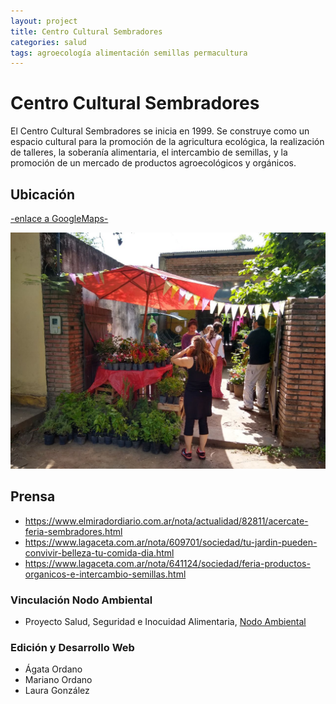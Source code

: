 ```yaml
---
layout: project
title: Centro Cultural Sembradores
categories: salud
tags: agroecología alimentación semillas permacultura
---
```


# Centro Cultural Sembradores

El Centro Cultural Sembradores se inicia en 1999. Se construye como un espacio cultural para la promoción de la agricultura ecológica, la realización de talleres, la soberanía alimentaria, el intercambio de semillas, y la promoción de un mercado de productos agroecológicos y orgánicos.

## Ubicación
<a href="https://www.google.com.ar/maps/place/Club+Cultural+Sembradores/@-26.8130156,-65.3028702,18z/data=!4m5!3m4!1s0x942242dc1da8b8cd:0xa8eb11d8f8dc31b8!8m2!3d-26.8124236!4d-65.3044657"> -enlace a GoogleMaps- </a>


![sembradores](/assets/images/portales/sembradores.jpg)


## Prensa
+ https://www.elmiradordiario.com.ar/nota/actualidad/82811/acercate-feria-sembradores.html
+ https://www.lagaceta.com.ar/nota/609701/sociedad/tu-jardin-pueden-convivir-belleza-tu-comida-dia.html
+ https://www.lagaceta.com.ar/nota/641124/sociedad/feria-productos-organicos-e-intercambio-semillas.html



### Vinculación Nodo Ambiental
- Proyecto Salud, Seguridad e Inocuidad Alimentaria, <a href="https://nodoambiental.org">Nodo Ambiental</a>

### Edición y Desarrollo Web
- Ágata Ordano
- Mariano Ordano
- Laura González
